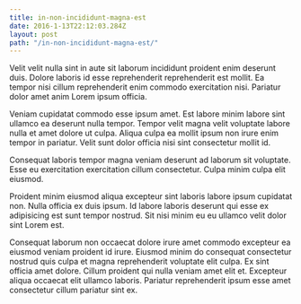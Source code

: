 ```yaml
---
title: in-non-incididunt-magna-est
date: 2016-1-13T22:12:03.284Z
layout: post
path: "/in-non-incididunt-magna-est/"
---
```


Velit velit nulla sint in aute sit laborum incididunt proident enim deserunt duis. Dolore laboris id esse reprehenderit reprehenderit est mollit. Ea tempor nisi cillum reprehenderit enim commodo exercitation nisi. Pariatur dolor amet anim Lorem ipsum officia.

Veniam cupidatat commodo esse ipsum amet. Est labore minim labore sint ullamco ea deserunt nulla tempor. Tempor velit magna velit voluptate labore nulla et amet dolore ut culpa. Aliqua culpa ea mollit ipsum non irure enim tempor in pariatur. Velit sunt dolor officia nisi sint consectetur mollit id.

Consequat laboris tempor magna veniam deserunt ad laborum sit voluptate. Esse eu exercitation exercitation cillum consectetur. Culpa minim culpa elit eiusmod.

Proident minim eiusmod aliqua excepteur sint laboris labore ipsum cupidatat non. Nulla officia ex duis ipsum. Id labore laboris deserunt qui esse ex adipisicing est sunt tempor nostrud. Sit nisi minim eu eu ullamco velit dolor sint Lorem est.

Consequat laborum non occaecat dolore irure amet commodo excepteur ea eiusmod veniam proident id irure. Eiusmod minim do consequat consectetur nostrud quis culpa et magna reprehenderit voluptate elit culpa. Ex sint officia amet dolore. Cillum proident qui nulla veniam amet elit et. Excepteur aliqua occaecat elit ullamco laboris. Pariatur reprehenderit ipsum esse amet consectetur cillum pariatur sint ex.